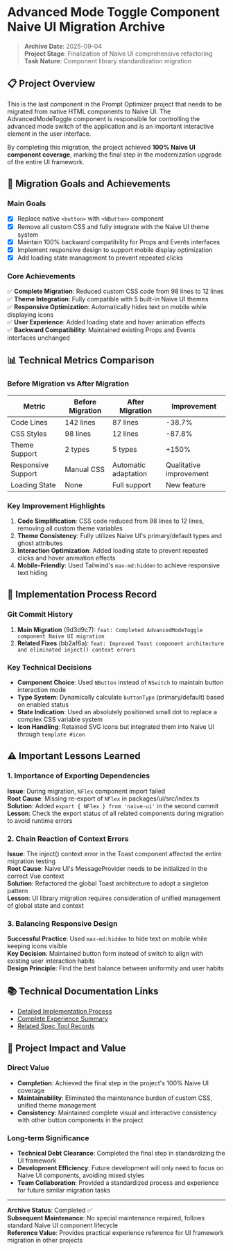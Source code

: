 # Advanced Mode Toggle Component Naive UI Migration Archive

> **Archive Date**: 2025-09-04  
> **Project Stage**: Finalization of Naive UI comprehensive refactoring  
> **Task Nature**: Component library standardization migration  

## 📋 Project Overview

This is the last component in the Prompt Optimizer project that needs to be migrated from native HTML components to Naive UI. The AdvancedModeToggle component is responsible for controlling the advanced mode switch of the application and is an important interactive element in the user interface.

By completing this migration, the project achieved **100% Naive UI component coverage**, marking the final step in the modernization upgrade of the entire UI framework.

## 🎯 Migration Goals and Achievements

### Main Goals
- [x] Replace native `<button>` with `<NButton>` component
- [x] Remove all custom CSS and fully integrate with the Naive UI theme system  
- [x] Maintain 100% backward compatibility for Props and Events interfaces
- [x] Implement responsive design to support mobile display optimization
- [x] Add loading state management to prevent repeated clicks

### Core Achievements
✅ **Complete Migration**: Reduced custom CSS code from 98 lines to 12 lines  
✅ **Theme Integration**: Fully compatible with 5 built-in Naive UI themes  
✅ **Responsive Optimization**: Automatically hides text on mobile while displaying icons  
✅ **User Experience**: Added loading state and hover animation effects  
✅ **Backward Compatibility**: Maintained existing Props and Events interfaces unchanged  

## 📊 Technical Metrics Comparison

### Before Migration vs After Migration

| Metric | Before Migration | After Migration | Improvement |
|--------|------------------|-----------------|-------------|
| Code Lines | 142 lines | 87 lines | -38.7% |
| CSS Styles | 98 lines | 12 lines | -87.8% |
| Theme Support | 2 types | 5 types | +150% |
| Responsive Support | Manual CSS | Automatic adaptation | Qualitative improvement |
| Loading State | None | Full support | New feature |

### Key Improvement Highlights
1. **Code Simplification**: CSS code reduced from 98 lines to 12 lines, removing all custom theme variables
2. **Theme Consistency**: Fully utilizes Naive UI's primary/default types and ghost attributes
3. **Interaction Optimization**: Added loading state to prevent repeated clicks and hover animation effects
4. **Mobile-Friendly**: Used Tailwind's `max-md:hidden` to achieve responsive text hiding

## 🔧 Implementation Process Record

### Git Commit History
1. **Main Migration** (9d3d9c7): `feat: Completed AdvancedModeToggle component Naive UI migration`
2. **Related Fixes** (bb2af6a): `feat: Improved Toast component architecture and eliminated inject() context errors`

### Key Technical Decisions
- **Component Choice**: Used `NButton` instead of `NSwitch` to maintain button interaction mode
- **Type System**: Dynamically calculate `buttonType` (primary/default) based on enabled status  
- **State Indication**: Used an absolutely positioned small dot to replace a complex CSS variable system
- **Icon Handling**: Retained SVG icons but integrated them into Naive UI through `template #icon`

## ⚠️ Important Lessons Learned

### 1. Importance of Exporting Dependencies
**Issue**: During migration, `NFlex` component import failed  
**Root Cause**: Missing re-export of `NFlex` in packages/ui/src/index.ts  
**Solution**: Added `export { NFlex } from 'naive-ui'` in the second commit  
**Lesson**: Check the export status of all related components during migration to avoid runtime errors  

### 2. Chain Reaction of Context Errors  
**Issue**: The inject() context error in the Toast component affected the entire migration testing  
**Root Cause**: Naive UI's MessageProvider needs to be initialized in the correct Vue context  
**Solution**: Refactored the global Toast architecture to adopt a singleton pattern  
**Lesson**: UI library migration requires consideration of unified management of global state and context  

### 3. Balancing Responsive Design
**Successful Practice**: Used `max-md:hidden` to hide text on mobile while keeping icons visible  
**Key Decision**: Maintained button form instead of switch to align with existing user interaction habits  
**Design Principle**: Find the best balance between uniformity and user habits  

## 📚 Technical Documentation Links

- [Detailed Implementation Process](./implementation.md)
- [Complete Experience Summary](./experience.md)  
- [Related Spec Tool Records](../../.spec-workflow/archived/advanced-mode-toggle-migration/)

## 🎉 Project Impact and Value

### Direct Value
- **Completion**: Achieved the final step in the project's 100% Naive UI coverage
- **Maintainability**: Eliminated the maintenance burden of custom CSS, unified theme management
- **Consistency**: Maintained complete visual and interactive consistency with other button components in the project

### Long-term Significance  
- **Technical Debt Clearance**: Completed the final step in standardizing the UI framework
- **Development Efficiency**: Future development will only need to focus on Naive UI components, avoiding mixed styles
- **Team Collaboration**: Provided a standardized process and experience for future similar migration tasks

---

**Archive Status**: Completed ✅  
**Subsequent Maintenance**: No special maintenance required, follows standard Naive UI component lifecycle  
**Reference Value**: Provides practical experience reference for UI framework migration in other projects